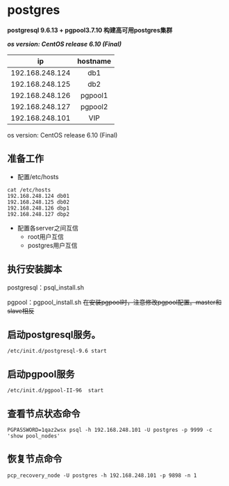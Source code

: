# postgres

**postgresql 9.6.13 + pgpool3.7.10 构建高可用postgres集群**

***os version: CentOS release 6.10 (Final)***

ip|hostname
:--:|:--:
192.168.248.124|db1
192.168.248.125|db2
192.168.248.126|pgpool1
192.168.248.127|pgpool2
192.168.248.101|VIP

os version: CentOS release 6.10 (Final)

## 准备工作
* 配置/etc/hosts
```
cat /etc/hosts
192.168.248.124 db01
192.168.248.125 db02
192.168.248.126 dbp1
192.168.248.127 dbp2
```

* 配置各server之间互信
   - root用户互信
   - postgres用户互信

## 执行安装脚本
postgresql：psql_install.sh

pgpool：pgpool_install.sh ~~在安装pgpool时，注意修改pgpool配置。master和slave相反~~

## 启动postgresql服务。
`/etc/init.d/postgresql-9.6 start`

## 启动pgpool服务
`/etc/init.d/pgpool-II-96  start`

## 查看节点状态命令
`PGPASSWORD=1qaz2wsx psql -h 192.168.248.101 -U postgres -p 9999 -c 'show pool_nodes'`

## 恢复节点命令
`pcp_recovery_node -U postgres -h 192.168.248.101 -p 9898 -n 1 `
